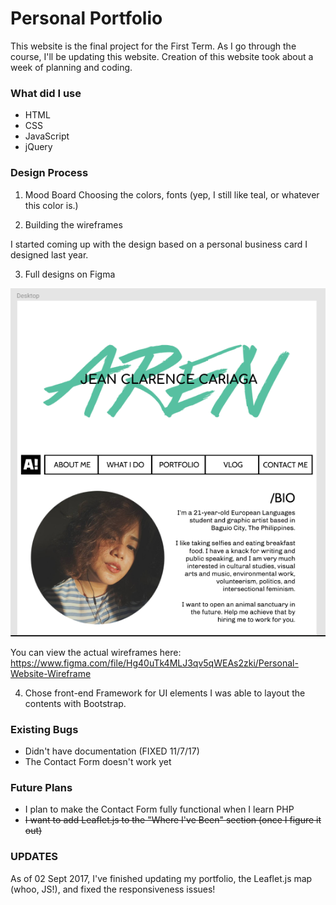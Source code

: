 # Personal Portfolio

This website is the final project for the First Term. As I go through the course, I'll be updating this website. Creation of this website took about a week of planning and coding.

### What did I use

- HTML
- CSS
- JavaScript
- jQuery

### Design Process

1. Mood Board
Choosing the colors, fonts (yep, I still like teal, or whatever this color is.)

2. Building the wireframes

I started coming up with the design based on a personal business card I designed last year.

3. Full designs on Figma

![Figma Wireframes](screenshot.PNG "Figma Wireframes")

You can view the actual wireframes here: https://www.figma.com/file/Hg40uTk4MLJ3qv5qWEAs2zki/Personal-Website-Wireframe

4. Chose front-end Framework for UI elements
I was able to layout the contents with Bootstrap.

### Existing Bugs

- Didn't have documentation (FIXED 11/7/17)
- The Contact Form doesn't work yet

### Future Plans

- I plan to make the Contact Form fully functional when I learn PHP
- ~~I want to add Leaflet.js to the "Where I've Been" section (once I figure it out)~~

### UPDATES

As of 02 Sept 2017, I've finished updating my portfolio, the Leaflet.js map (whoo, JS!), and fixed the responsiveness issues!
